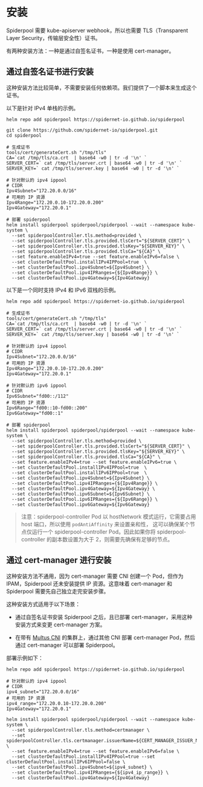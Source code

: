 # 安装

Spiderpool 需要 kube-apiserver webhook，所以也需要 TLS（Transparent Layer Security，传输层安全性）证书。

有两种安装方法：一种是通过自签名证书，一种是使用 cert-manager。

## 通过自签名证书进行安装

这种安装方法比较简单，不需要安装任何依赖项。我们提供了一个脚本来生成这个证书。

以下是针对 IPv4 单栈的示例。

```shell
helm repo add spiderpool https://spidernet-io.github.io/spiderpool

git clone https://github.com/spidernet-io/spiderpool.git
cd spiderpool

# 生成证书
tools/cert/generateCert.sh "/tmp/tls"
CA=`cat /tmp/tls/ca.crt  | base64 -w0 | tr -d '\n' `
SERVER_CERT=` cat /tmp/tls/server.crt | base64 -w0 | tr -d '\n' `
SERVER_KEY=` cat /tmp/tls/server.key | base64 -w0 | tr -d '\n' `

# 针对默认的 ipv4 ippool
# CIDR
Ipv4Subnet="172.20.0.0/16"
# 可用的 IP 资源
Ipv4Range="172.20.0.10-172.20.0.200"
Ipv4Gateway="172.20.0.1"

# 部署 spiderpool
helm install spiderpool spiderpool/spiderpool --wait --namespace kube-system \
  --set spiderpoolController.tls.method=provided \
  --set spiderpoolController.tls.provided.tlsCert="${SERVER_CERT}" \
  --set spiderpoolController.tls.provided.tlsKey="${SERVER_KEY}" \
  --set spiderpoolController.tls.provided.tlsCa="${CA}" \
  --set feature.enableIPv4=true --set feature.enableIPv6=false \
  --set clusterDefaultPool.installIPv4IPPool=true  \
  --set clusterDefaultPool.ipv4Subnet=${Ipv4Subnet} \
  --set clusterDefaultPool.ipv4IPRanges={${Ipv4Range}} \
  --set clusterDefaultPool.ipv4Gateway=${Ipv4Gateway}
```

以下是一个同时支持 IPv4 和 IPv6 双栈的示例。

```shell
helm repo add spiderpool https://spidernet-io.github.io/spiderpool

# 生成证书
tools/cert/generateCert.sh "/tmp/tls"
CA=`cat /tmp/tls/ca.crt  | base64 -w0 | tr -d '\n' `
SERVER_CERT=` cat /tmp/tls/server.crt | base64 -w0 | tr -d '\n' `
SERVER_KEY=` cat /tmp/tls/server.key | base64 -w0 | tr -d '\n' `

# 针对默认的 ipv4 ippool
# CIDR
Ipv4Subnet="172.20.0.0/16"
# 可用的 IP 资源
Ipv4Range="172.20.0.10-172.20.0.200"
Ipv4Gateway="172.20.0.1"

# 针对默认的 ipv6 ippool
# CIDR
Ipv6Subnet="fd00::/112"
# 可用的 IP 资源
Ipv6Range="fd00::10-fd00::200"
Ipv6Gateway="fd00::1"

# 部署 spiderpool
helm install spiderpool spiderpool/spiderpool --wait --namespace kube-system \
  --set spiderpoolController.tls.method=provided \
  --set spiderpoolController.tls.provided.tlsCert="${SERVER_CERT}" \
  --set spiderpoolController.tls.provided.tlsKey="${SERVER_KEY}" \
  --set spiderpoolController.tls.provided.tlsCa="${CA}" \
  --set feature.enableIPv4=true --set feature.enableIPv6=true \
  --set clusterDefaultPool.installIPv4IPPool=true  \
  --set clusterDefaultPool.installIPv6IPPool=true  \
  --set clusterDefaultPool.ipv4Subnet=${Ipv4Subnet} \
  --set clusterDefaultPool.ipv4IPRanges={${Ipv4Range}} \
  --set clusterDefaultPool.ipv4Gateway=${Ipv4Gateway} \
  --set clusterDefaultPool.ipv6Subnet=${Ipv6Subnet} \
  --set clusterDefaultPool.ipv6IPRanges={${Ipv6Range}} \
  --set clusterDefaultPool.ipv6Gateway=${Ipv6Gateway}
```

> 注意：spiderpool-controller Pod 以 hostNetwork 模式运行，它需要占用 host 端口，所以使用 `podAntiAffinity` 来设置亲和性，
> 这可以确保某个节点仅运行一个 spiderpool-controller Pod。因此如果你将 spiderpool-controller 的副本数设置为大于 2，则需要先确保有足够的节点。

## 通过 cert-manager 进行安装

这种安装方法不通用，因为 cert-manager 需要 CNI 创建一个 Pod，但作为 IPAM，Spiderpool 还未安装提供 IP 资源。这意味着 cert-manager 和 Spiderpool 需要先自己独立走完安装步骤。

这种安装方式适用于以下场景：

- 通过自签名证书安装 Spiderpool 之后，且已部署 cert-manager，采用这种安装方式来变更 cert-manager 方案。

- 在带有 [Multus CNI](https://github.com/k8snetworkplumbingwg/multus-cni) 的集群上，通过其他 CNI 部署 cert-manager Pod，然后通过 cert-manager 可以部署 Spiderpool。

部署示例如下：

```shell
helm repo add spiderpool https://spidernet-io.github.io/spiderpool

# 针对默认的 ipv4 ippool
# CIDR
ipv4_subnet="172.20.0.0/16"
# 可用的 IP 资源
ipv4_range="172.20.0.10-172.20.0.200"
Ipv4Gateway="172.20.0.1"

helm install spiderpool spiderpool/spiderpool --wait --namespace kube-system \
  --set spiderpoolController.tls.method=certmanager \
  --set spiderpoolController.tls.certmanager.issuerName=${CERT_MANAGER_ISSUER_NAME} \
  --set feature.enableIPv4=true --set feature.enableIPv6=false \
  --set clusterDefaultPool.installIPv4IPPool=true --set clusterDefaultPool.installIPv6IPPool=false \
  --set clusterDefaultPool.ipv4Subnet=${ipv4_subnet} \
  --set clusterDefaultPool.ipv4IPRanges={${ipv4_ip_range}} \
  --set clusterDefaultPool.ipv4Gateway=${Ipv4Gateway}
```
